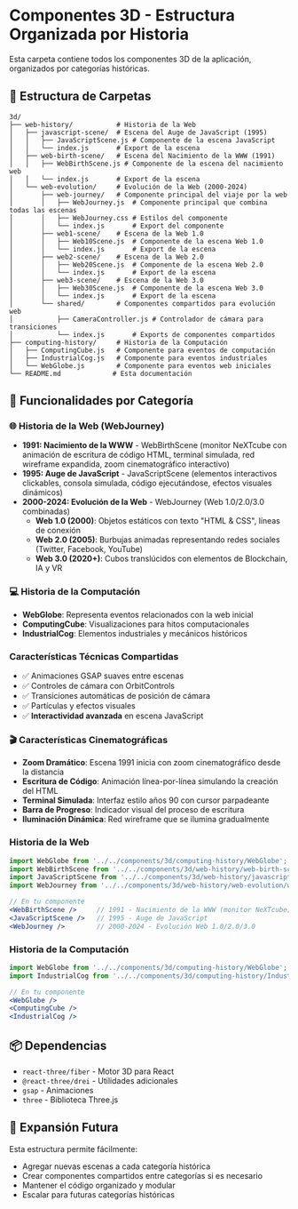 # Componentes 3D - Estructura Organizada por Historia

Esta carpeta contiene todos los componentes 3D de la aplicación, organizados por categorías históricas.

## 📁 Estructura de Carpetas

```
3d/
├── web-history/           # Historia de la Web
│   ├── javascript-scene/  # Escena del Auge de JavaScript (1995)
│   │   ├── JavaScriptScene.js # Componente de la escena JavaScript
│   │   └── index.js       # Export de la escena
│   ├── web-birth-scene/   # Escena del Nacimiento de la WWW (1991)
│   │   ├── WebBirthScene.js # Componente de la escena del nacimiento web
│   │   └── index.js       # Export de la escena
│   └── web-evolution/     # Evolución de la Web (2000-2024)
│       ├── web-journey/   # Componente principal del viaje por la web
│       │   ├── WebJourney.js  # Componente principal que combina todas las escenas
│       │   ├── WebJourney.css # Estilos del componente
│       │   └── index.js       # Export del componente
│       ├── web1-scene/    # Escena de la Web 1.0
│       │   ├── Web10Scene.js  # Componente de la escena Web 1.0
│       │   └── index.js       # Export de la escena
│       ├── web2-scene/    # Escena de la Web 2.0
│       │   ├── Web20Scene.js  # Componente de la escena Web 2.0
│       │   └── index.js       # Export de la escena
│       ├── web3-scene/    # Escena de la Web 3.0
│       │   ├── Web30Scene.js  # Componente de la escena Web 3.0
│       │   └── index.js       # Export de la escena
│       └── shared/        # Componentes compartidos para evolución web
│           ├── CameraController.js # Controlador de cámara para transiciones
│           └── index.js       # Exports de componentes compartidos
├── computing-history/     # Historia de la Computación
│   ├── ComputingCube.js   # Componente para eventos de computación
│   ├── IndustrialCog.js   # Componente para eventos industriales
│   └── WebGlobe.js        # Componente para eventos web iniciales
└── README.md             # Esta documentación
```

## 🎯 Funcionalidades por Categoría

### 🌐 Historia de la Web (WebJourney)
- **1991: Nacimiento de la WWW** - WebBirthScene (monitor NeXTcube con animación de escritura de código HTML, terminal simulada, red wireframe expandida, zoom cinematográfico interactivo)
- **1995: Auge de JavaScript** - JavaScriptScene (elementos interactivos clickables, consola simulada, código ejecutándose, efectos visuales dinámicos)
- **2000-2024: Evolución de la Web** - WebJourney (Web 1.0/2.0/3.0 combinadas)
  - **Web 1.0 (2000)**: Objetos estáticos con texto "HTML & CSS", líneas de conexión
  - **Web 2.0 (2005)**: Burbujas animadas representando redes sociales (Twitter, Facebook, YouTube)
  - **Web 3.0 (2020+)**: Cubos translúcidos con elementos de Blockchain, IA y VR

### 💻 Historia de la Computación
- **WebGlobe**: Representa eventos relacionados con la web inicial
- **ComputingCube**: Visualizaciones para hitos computacionales
- **IndustrialCog**: Elementos industriales y mecánicos históricos

### Características Técnicas Compartidas
- ✅ Animaciones GSAP suaves entre escenas
- ✅ Controles de cámara con OrbitControls
- ✅ Transiciones automáticas de posición de cámara
- ✅ Partículas y efectos visuales
- ✅ **Interactividad avanzada** en escena JavaScript

### 🎬 Características Cinematográficas
- **Zoom Dramático**: Escena 1991 inicia con zoom cinematográfico desde la distancia
- **Escritura de Código**: Animación línea-por-línea simulando la creación del HTML
- **Terminal Simulada**: Interfaz estilo años 90 con cursor parpadeante
- **Barra de Progreso**: Indicador visual del proceso de escritura
- **Iluminación Dinámica**: Red wireframe que se ilumina gradualmente

### Historia de la Web
```jsx
import WebGlobe from '../../components/3d/computing-history/WebGlobe';
import WebBirthScene from '../../components/3d/web-history/web-birth-scene';
import JavaScriptScene from '../../components/3d/web-history/javascript-scene';
import WebJourney from '../../components/3d/web-history/web-evolution/web-journey';

// En tu componente
<WebBirthScene />     // 1991 - Nacimiento de la WWW (monitor NeXTcube)
<JavaScriptScene />   // 1995 - Auge de JavaScript
<WebJourney />        // 2000-2024 - Evolución Web 1.0/2.0/3.0
```

### Historia de la Computación
```jsx
import WebGlobe from '../../components/3d/computing-history/WebGlobe';
import IndustrialCog from '../../components/3d/computing-history/IndustrialCog';

// En tu componente
<WebGlobe />
<ComputingCube />
<IndustrialCog />
```

## 📦 Dependencias

- `react-three/fiber` - Motor 3D para React
- `@react-three/drei` - Utilidades adicionales
- `gsap` - Animaciones
- `three` - Biblioteca Three.js

## 🎨 Expansión Futura

Esta estructura permite fácilmente:
- Agregar nuevas escenas a cada categoría histórica
- Crear componentes compartidos entre categorías si es necesario
- Mantener el código organizado y modular
- Escalar para futuras categorías históricas
